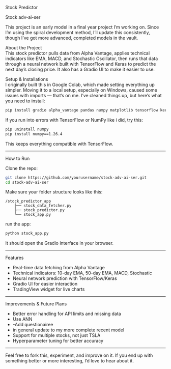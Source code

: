 Stock Predictor


Stock adv-ai-ser  

This project is an early  model in a final year project I’m working on. Since I’m using the spiral development method, I’ll update this consistently, though I’ve got more advanced, completed models in the vault.  

 About the Project  
This stock predictor pulls data from Alpha Vantage, applies technical indicators like EMA, MACD, and Stochastic Oscillator, then runs that data through a neural network built with TensorFlow and Keras to predict the next day’s closing price. It also has a Gradio UI to make it easier to use.  

 Setup & Installations  
I originally built this in Google Colab, which made setting everything up simpler. Moving it to a local setup, especially on Windows, caused some issues with imports — that’s on me. I’ve cleaned things up, but here’s what you need to install:  

```bash
pip install gradio alpha_vantage pandas numpy matplotlib tensorflow keras ta scikit-learn
```

If you run into errors with TensorFlow or NumPy like i did, try this:  

```bash
pip uninstall numpy
pip install numpy==1.26.4
```

This keeps everything compatible with TensorFlow.  

---

 How to Run  

Clone the repo:
   ```bash
   git clone https://github.com/yourusername/stock-adv-ai-ser.git
   cd stock-adv-ai-ser
   ```

Make sure your folder structure looks like this:
   ```
   /stock_predictor_app
       ├── stock_data_fetcher.py
       ├── stock_predictor.py
       └── stock_app.py
   ```

run the app:
   ```bash
   python stock_app.py
   ```

It should open the Gradio interface in your browser.  

---

Features  
- Real-time data fetching from Alpha Vantage  
- Technical indicators: 10-day EMA, 50-day EMA, MACD, Stochastic  
- Neural network prediction with TensorFlow/Keras  
- Gradio UI for easier interaction  
- TradingView widget for live charts  

---

Improvements & Future Plans  
- Better error handling for API limits and missing data  
- Use ANN
- -Add questionairee
- in general update to my more complete recent model 
- Support for multiple stocks, not just TSLA  
- Hyperparameter tuning for better accuracy  

---

Feel free to fork this, experiment, and improve on it. If you end up with something better or more interesting, I’d love to hear about it.  

